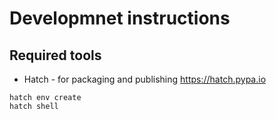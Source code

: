 # Developmnet instructions

## Required tools
* Hatch - for packaging and publishing https://hatch.pypa.io

```
hatch env create
hatch shell
```

```

```